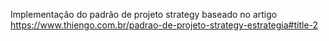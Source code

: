 Implementação do padrão de projeto strategy baseado no artigo https://www.thiengo.com.br/padrao-de-projeto-strategy-estrategia#title-2